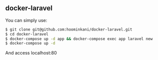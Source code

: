 ## docker-laravel

You can simply use:

```bash
$ git clone git@github.com:hoominkani/docker-laravel.git
$ cd docker-laravel
$ docker-compose up -d app && docker-compose exec app laravel new
$ docker-compose up -d
```

And access localhost:80
